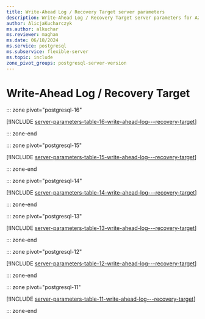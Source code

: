 ```yaml
---
title: Write-Ahead Log / Recovery Target server parameters
description: Write-Ahead Log / Recovery Target server parameters for Azure Database for PostgreSQL - Flexible Server.
author: AlicjaKucharczyk
ms.author: alkuchar
ms.reviewer: maghan
ms.date: 06/18/2024
ms.service: postgresql
ms.subservice: flexible-server
ms.topic: include
zone_pivot_groups: postgresql-server-version
---
```

# Write-Ahead Log / Recovery Target


::: zone pivot="postgresql-16"

[!INCLUDE [server-parameters-table-16-write-ahead-log---recovery-target](./includes/server-parameters-table-16-write-ahead-log---recovery-target.md)]

::: zone-end


::: zone pivot="postgresql-15"

[!INCLUDE [server-parameters-table-15-write-ahead-log---recovery-target](./includes/server-parameters-table-15-write-ahead-log---recovery-target.md)]

::: zone-end


::: zone pivot="postgresql-14"

[!INCLUDE [server-parameters-table-14-write-ahead-log---recovery-target](./includes/server-parameters-table-14-write-ahead-log---recovery-target.md)]

::: zone-end


::: zone pivot="postgresql-13"

[!INCLUDE [server-parameters-table-13-write-ahead-log---recovery-target](./includes/server-parameters-table-13-write-ahead-log---recovery-target.md)]

::: zone-end


::: zone pivot="postgresql-12"

[!INCLUDE [server-parameters-table-12-write-ahead-log---recovery-target](./includes/server-parameters-table-12-write-ahead-log---recovery-target.md)]

::: zone-end


::: zone pivot="postgresql-11"

[!INCLUDE [server-parameters-table-11-write-ahead-log---recovery-target](./includes/server-parameters-table-11-write-ahead-log---recovery-target.md)]

::: zone-end


